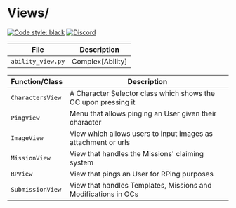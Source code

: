 # Views/

[![Code style: black](https://img.shields.io/badge/code%20style-black-000000.svg?style=for-the-badge)](https://github.com/psf/black)
[![Discord](https://img.shields.io/discord/719343092963999804?color=%235865F2&label=Server&logo=discord&logoColor=white&style=for-the-badge)](https://discord.gg/CENcTvnarE)

| File              | Description      |
| ----------------- | ---------------- |
| `ability_view.py` | Complex[Ability] |

| Function/Class   | Description                                                    |
| ---------------- | -------------------------------------------------------------- |
| `CharactersView` | A Character Selector class which shows the OC upon pressing it |
| `PingView`       | Menu that allows pinging an User given their character         |
| `ImageView`      | View which allows users to input images as attachment or urls  |
| `MissionView`    | View that handles the Missions' claiming system                |
| `RPView`         | View that pings an User for RPing purposes                     |
| `SubmissionView` | View that handles Templates, Missions and Modifications in OCs |
